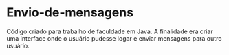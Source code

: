 # Envio-de-mensagens
Código criado para trabalho de faculdade em Java.
A finalidade era criar uma interface onde o usuário pudesse logar e enviar mensagens para outro usuário.
